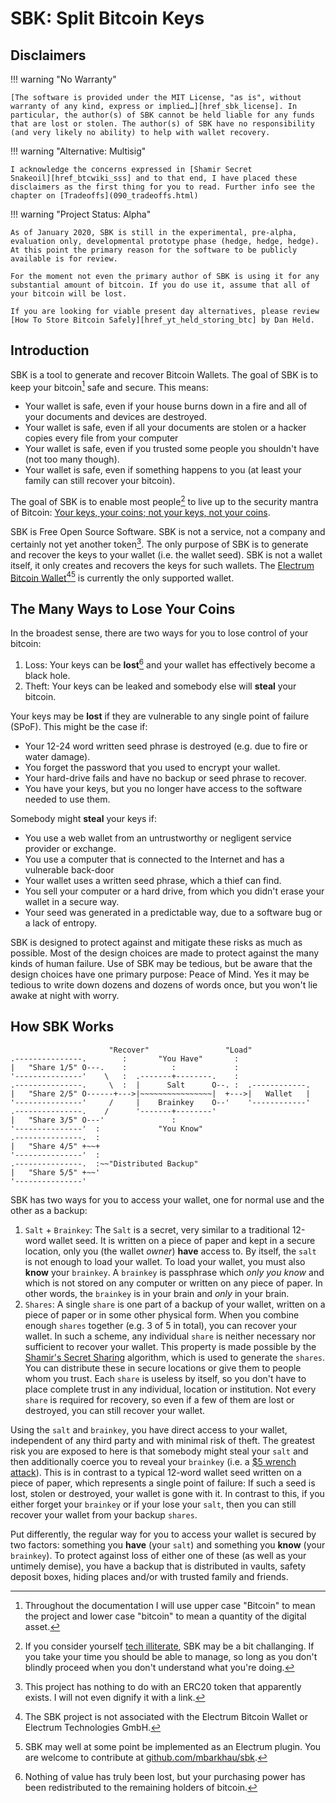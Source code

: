 # SBK: Split Bitcoin Keys

## Disclaimers

!!! warning "No Warranty"

    [The software is provided under the MIT License, "as is", without warranty of any kind, express or implied…][href_sbk_license]. In particular, the author(s) of SBK cannot be held liable for any funds that are lost or stolen. The author(s) of SBK have no responsibility (and very likely no ability) to help with wallet recovery.

[href_sbk_license]: https://gitlab.com/mbarkhau/sbk/blob/master/LICENSE


!!! warning "Alternative: Multisig"

    I acknowledge the concerns expressed in [Shamir Secret
    Snakeoil][href_btcwiki_sss] and to that end, I have placed these
    disclaimers as the first thing for you to read. Further info see the chapter on [Tradeoffs](090_tradeoffs.html)

[href_btcwiki_sss]: https://en.bitcoin.it/wiki/Shamir_Secret_Snakeoil


!!! warning "Project Status: Alpha"

    As of January 2020, SBK is still in the experimental, pre-alpha, evaluation only, developmental prototype phase (hedge, hedge, hedge). At this point the primary reason for the software to be publicly available is for review.

    For the moment not even the primary author of SBK is using it for any substantial amount of bitcoin. If you do use it, assume that all of your bitcoin will be lost.

    If you are looking for viable present day alternatives, please review [How To Store Bitcoin Safely][href_yt_held_storing_btc] by Dan Held.

[href_yt_held_storing_btc]: https://www.youtube.com/watch?v=5WWfQM0SFXQ



## Introduction

SBK is a tool to generate and recover Bitcoin Wallets. The goal of SBK is to keep your bitcoin[^fnote_bitcoin_project_vs_money] safe and secure. This means:

[^fnote_bitcoin_project_vs_money]: Throughout the documentation I will use upper case "Bitcoin" to mean the project and lower case "bitcoin" to mean a quantity of the digital asset.

 - Your wallet is safe, even if your house burns down in a fire and all of your documents and devices are destroyed.
 - Your wallet is safe, even if all your documents are stolen or a hacker copies every file from your computer
 - Your wallet is safe, even if you trusted some people you shouldn't have (not too many though).
 - Your wallet is safe, even if something happens to you (at least your family can still recover your bitcoin).

The goal of SBK is to enable most people[^fnote_cant_use_computers] to live up to the security mantra of Bitcoin: [Your keys, your coins; not your keys, not your coins][href_yt_aantonop].

[^fnote_cant_use_computers]: If you consider yourself [tech illiterate][href_kids_cant_use_computers], SBK may be a bit challanging. If you take your time you should be able to manage, so long as you don't blindly proceed when you don't understand what you're doing.

[href_kids_cant_use_computers]: http://www.coding2learn.org/blog/2013/07/29/kids-cant-use-computers/



[href_yt_aantonop]: https://www.youtube.com/watch?v=AcrEEnDLm58

SBK is Free Open Source Software. SBK is not a service, not a company and certainly not yet another token[^fnote_shitbucks]. The only purpose of SBK is to generate and recover the keys to your wallet (i.e. the wallet seed). SBK is not a wallet itself, it only creates and recovers the keys for such wallets. The [Electrum Bitcoin Wallet][href_electrum_org][^fnote_disclaimer_electrum][^fnote_electrum_plugin] is currently the only supported wallet.

[href_electrum_org]: https://electrum.org

[^fnote_shitbucks]: This project has nothing to do with an ERC20 token that apparently exists. I will not even dignify it with a link.

[^fnote_disclaimer_electrum]: The SBK project is not associated with the Electrum Bitcoin Wallet or Electrum Technologies GmbH.

[^fnote_electrum_plugin]: SBK may well at some point be implemented as an Electrum plugin. You are welcome to contribute at [github.com/mbarkhau/sbk][href_github_sbk].

[href_github_sbk]: https://github.com/mbarkhau/sbk


## The Many Ways to Lose Your Coins

In the broadest sense, there are two ways for you to lose control of your bitcoin:

 1. Loss: Your keys can be **lost**[^fnote_lost_bitcoin] and your wallet has effectively become a black hole.
 2. Theft: Your keys can be leaked and somebody else will **steal** your bitcoin.

[^fnote_lost_bitcoin]: Nothing of value has truly been lost, but your purchasing power has been redistributed to the remaining holders of bitcoin.

Your keys may be **lost** if they are vulnerable to any single point of failure (SPoF). This might be the case if:

 - Your 12-24 word written seed phrase is destroyed (e.g. due to fire or water damage).
 - You forget the password that you used to encrypt your wallet.
 - Your hard-drive fails and have no backup or seed phrase to recover.
 - You have your keys, but you no longer have access to the software needed to use them.

Somebody might **steal** your keys if:

 - You use a web wallet from an untrustworthy or negligent service provider or exchange.
 - You use a computer that is connected to the Internet and has a vulnerable back-door
 - Your wallet uses a written seed phrase, which a thief can find.
 - You sell your computer or a hard drive, from which you didn't erase your wallet in a secure way.
 - Your seed was generated in a predictable way, due to a software bug or a lack of entropy.

SBK is designed to protect against and mitigate these risks as much as possible. Most of the design choices are made to protect against the many kinds of human failure. Use of SBK may be tedious, but be aware that the design choices have one primary purpose: Peace of Mind. Yes it may be tedious to write down dozens and dozens of words once, but you won't lie awake at night with worry.


## How SBK Works

```bob
                      "Recover"                 "Load"
.---------------.        :       "You Have"       :
|   "Share 1/5" O---.    :          :             :
'---------------'    \   :  .-------+--------.    :
.---------------.     \  :  |      Salt      O--. :  .------------.
|   "Share 2/5" O------+--->|~~~~~~~~~~~~~~~~|  +--->|   Wallet   |
'---------------'     /     |    Brainkey    O--'    '------------'
.---------------.    /      '-------+--------'
|   "Share 3/5" O---'               :
'---------------'  :             "You Know"
.---------------.  :
|   "Share 4/5" +~~+
'---------------'  :
.---------------.  :~~"Distributed Backup"
|   "Share 5/5" +~~'
'---------------'
```

SBK has two ways for you to access your wallet, one for normal use and the other as a backup:

 1. `Salt` + `Brainkey`: The `Salt` is a secret, very similar to a traditional 12-word wallet seed. It is written on a piece of paper and kept in a secure location, only you (the wallet *owner*) **have** access to. By itself, the `salt` is not enough to load your wallet. To load your wallet, you must also **know** your `brainkey`. A `brainkey` is passphrase which *only you know* and which is not stored on any computer or written on any piece of paper. In other words, the `brainkey` is in your brain and *only* in your brain.
 2. `Shares`: A single `share` is one part of a backup of your wallet, written on a piece of paper or in some other physical form. When you combine enough `shares` together (e.g. 3 of 5 in total), you can recover your wallet. In such a scheme, any individual `share` is neither necessary nor sufficient to recover your wallet. This property is made possible by the [Shamir's Secret Sharing][href_wiki_sss] algorithm, which is used to generate the `shares`. You can distribute these in secure locations or give them to people whom you trust. Each `share` is useless by itself, so you don't have to place complete trust in any individual, location or institution. Not every `share` is required for recovery, so even if a few of them are lost or destroyed, you can still recover your wallet.

[href_wiki_sss]: https://en.wikipedia.org/wiki/Shamir%27s_Secret_Sharing


Using the `salt` and `brainkey`, you have direct access to your wallet, independent of any third party and with minimal risk of theft. The greatest risk you are exposed to here is that somebody might steal your `salt` and then additionally coerce you to reveal your `brainkey` (i.e. a [$5 wrench attack][href_xkcd_538]). This is in contrast to a typical 12-word wallet seed written on a piece of paper, which represents a single point of failure: If such a seed is lost, stolen or destroyed, your wallet is gone with it. In contrast to this, if you either forget your `brainkey` or if your lose your `salt`, then you can still recover your wallet from your backup `shares`.

[href_xkcd_538]: https://xkcd.com/538/

Put differently, the regular way for you to access your wallet is secured by two factors: something you **have** (your `salt`) and something you **know** (your `brainkey`). To protect against loss of either one of these (as well as your untimely demise), you have a backup that is distributed in vaults, safety deposit boxes, hiding places and/or with trusted family and friends.
